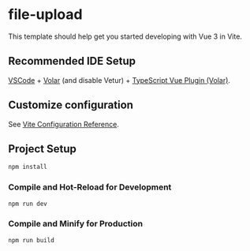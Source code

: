 # file-upload

This template should help get you started developing with Vue 3 in Vite.

## Recommended IDE Setup

[VSCode](https://code.visualstudio.com/) + [Volar](https://marketplace.visualstudio.com/items?itemName=Vue.volar) (and disable Vetur) + [TypeScript Vue Plugin (Volar)](https://marketplace.visualstudio.com/items?itemName=Vue.vscode-typescript-vue-plugin).

## Customize configuration

See [Vite Configuration Reference](https://vitejs.dev/config/).

## Project Setup

```sh
npm install
```

### Compile and Hot-Reload for Development

```sh
npm run dev
```

### Compile and Minify for Production

```sh
npm run build
```




<!-- 
<template>
  <div>
    <input type="file" ref="fileInput" @change="uploadFile"/>
  </div>
</template>

<script>
import AWS from 'aws-sdk';
import mongoose from 'mongoose';

export default {
  methods: {
    uploadFile() {
      const file = this.$refs.fileInput.files[0];
      const fileName = file.name;
      const s3 = new AWS.S3({
        accessKeyId: process.env.AWS_ACCESS_KEY_ID,
        secretAccessKey: process.env.AWS_SECRET_ACCESS_KEY,
        region: process.env.AWS_REGION
      });

      const params = {
        Bucket: process.env.S3_BUCKET_NAME,
        Key: fileName,
        Body: file
      };

      s3.upload(params, (err, data) => {
        if (err) {
          console.error(err);
        } else {
          console.log(`File uploaded successfully. File URL: ${data.Location}`);

          const fileDetails = new mongoose.model('File')({
            name: fileName,
            url: data.Location,
            uploadedAt: new Date()
          });

          fileDetails.save((err, data) => {
            if (err) {
              console.error(err);
            } else {
              console.log('File details saved successfully.');
            }
          });
        }
      });
    }
  }
}
</script>
 -->
